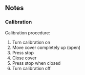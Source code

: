 
<!-- Notes BEGIN: You can edit here. Add "## Notes" headline if not already present. -->
## Notes

### Calibration
Calibration procedure:
1. Turn calibration on
2. Move cover completely up (open)
3. Press stop
4. Close cover
5. Press stop when closed
6. Turn calibration off
<!-- Notes END: Do not edit below this line -->
